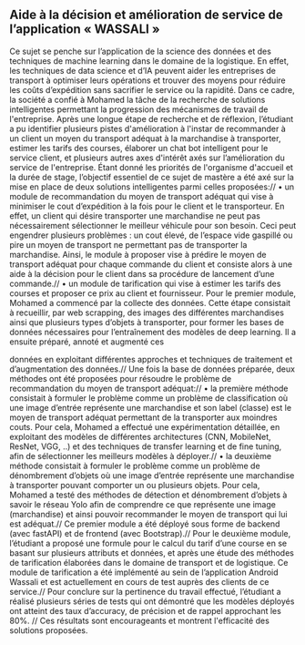 ##     Aide à la décision et amélioration de service de l’application « WASSALI »
Ce sujet se penche sur l’application de la science des données et des techniques de machine
learning dans le domaine de la logistique. En effet, les techniques de data science et d’IA
peuvent aider les entreprises de transport à optimiser leurs opérations et trouver des moyens
pour réduire les coûts d’expédition sans sacrifier le service ou la rapidité.
Dans ce cadre, la société a confié à Mohamed la tâche de la recherche de solutions
intelligentes permettant la progression des mécanismes de travail de l'entreprise. Après une
longue étape de recherche et de réflexion, l’étudiant a pu identifier plusieurs pistes
d'amélioration à l'instar de recommander à un client un moyen du transport adéquat à la
marchandise à transporter, estimer les tarifs des courses, élaborer un chat bot intelligent pour
le service client, et plusieurs autres axes d'intérêt axés sur l’amélioration du service de
l'entreprise.
Étant donné les priorités de l'organisme d'accueil et la durée de stage, l’objectif essentiel de ce
sujet de mastère a été axé sur la mise en place de deux solutions intelligentes parmi celles
proposées://
• un module de recommandation du moyen de transport adéquat qui vise à minimiser le
cout d’expédition à la fois pour le client et le transporteur. En effet, un client qui
désire transporter une marchandise ne peut pas nécessairement sélectionner le meilleur
véhicule pour son besoin. Ceci peut engendrer plusieurs problèmes : un cout élevé, de
l’espace vide gaspillé ou pire un moyen de transport ne permettant pas de transporter
la marchandise. Ainsi, le module à proposer vise à prédire le moyen de transport
adéquat pour chaque commande du client et consiste alors à une aide à la décision
pour le client dans sa procédure de lancement d’une commande.//
• un module de tarification qui vise à estimer les tarifs des courses et proposer ce prix au
client et fournisseur.
Pour le premier module, Mohamed a commencé par la collecte des données. Cette étape
consistait à recueillir, par web scrapping, des images des différentes marchandises ainsi que
plusieurs types d’objets à transporter, pour former les bases de données nécessaires pour
l’entraînement des modèles de deep learning. Il a ensuite préparé, annoté et augmenté ces

données en exploitant différentes approches et techniques de traitement et d’augmentation des
données.//
Une fois la base de données préparée, deux méthodes ont été proposées pour résoudre le
problème de recommandation du moyen de transport adéquat://
• la première méthode consistait à formuler le problème comme un problème de
classification où une image d’entrée représente une marchandise et son label (classe)
est le moyen de transport adéquat permettant de la transporter aux moindres couts.
Pour cela, Mohamed a effectué une expérimentation détaillée, en exploitant des
modèles de différentes architectures (CNN, MobileNet, ResNet, VGG, ..) et des
techniques de transfer learning et de fine tuning, afin de sélectionner les meilleurs
modèles à déployer.//
• la deuxième méthode consistait à formuler le problème comme un problème de
dénombrement d’objets où une image d’entrée représente une marchandise à
transporter pouvant comporter un ou plusieurs objets. Pour cela, Mohamed a testé des
méthodes de détection et dénombrement d’objets à savoir le réseau Yolo afin de
comprendre ce que représente une image (marchandise) et ainsi pouvoir recommander
le moyen de transport qui lui est adéquat.//
Ce premier module a été déployé sous forme de backend (avec fastAPI) et de frontend (avec
Bootstrap).//
Pour le deuxième module, l’étudiant a proposé une formule pour le calcul du tarif d’une
course en se basant sur plusieurs attributs et données, et après une étude des méthodes de
tarification élaborées dans le domaine de transport et de logistique. Ce module de tarification
a été implémenté au sein de l’application Android Wassali et est actuellement en cours de test
auprès des clients de ce service.//
Pour conclure sur la pertinence du travail effectué, l’étudiant a réalisé plusieurs séries de tests
qui ont démontré que les modèles déployés ont atteint des taux d’accuracy, de précision et de
rappel approchant les 80%. //
Ces résultats sont encourageants et montrent l'efficacité des
solutions proposées.
